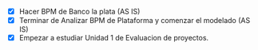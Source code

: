 - [x] Hacer BPM de Banco la plata (AS IS)
- [x] Terminar de Analizar BPM de Plataforma y comenzar el modelado (AS IS)
- [x] Empezar a estudiar Unidad 1 de Evaluacion de proyectos.
